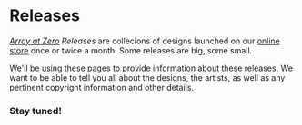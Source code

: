 # Releases

_[Array at Zero](https://www.arrayatzero.com) Releases_ are collecions of designs launched on our [online store](https://www.arrayatzero.com) once or twice a month. Some releases are big, some small.

We'll be using these pages to provide information about these releases. We want to be able to tell you all about the designs, the artists, as well as any pertinent copyright information and other details. 

### Stay tuned!

<!-- - [Release[0]](/releases/0) -->